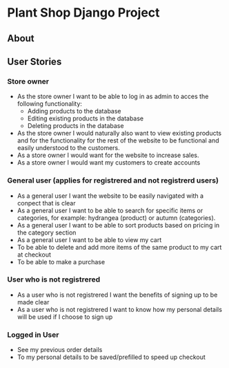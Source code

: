 # Plant Shop Django Project

## About

## User Stories 
### Store owner
* As the store owner I want to be able to log in as admin to acces the following functionality:
    * Adding products to the database
    * Editing existing products in the database
    * Deleting products in the database
* As the store owner I would naturally also want to view existing products and for the functionality for the rest of the website to be functional and easily understood to the customers.
* As a store owner I would want for the website to increase sales.
* As a store owner I would want my customers to create accounts

### General user (applies for registrered and not registrerd users)
* As a general user I want the website to be easily navigated with a conpect that is clear
* As a general user I want to be able to search for specific items or categories, for example: hydrangea (product) or autumn (categories).
* As a general user I want to be able to sort products based on pricing in the category section
* As a general user I want to be able to view my cart
* To be able to delete and add more items of the same product to my cart at checkout
* To be able to make a purchase 

### User who is not registrered 
* As a user who is not registrered I want the benefits of signing up to be made clear
* As a user who is not registrered I want to know how my personal details will be used if I choose to sign up

### Logged in User
* See my previous order details
* To my personal details to be saved/prefilled to speed up checkout



